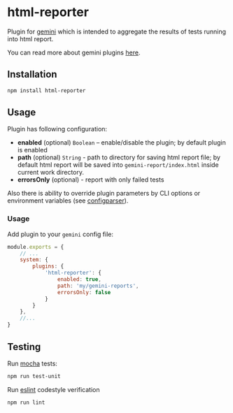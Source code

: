 # html-reporter

Plugin for [gemini](https://github.com/gemini-testing/gemini) which is intended to
aggregate the results of tests running into html report.

You can read more about gemini plugins [here](https://github.com/gemini-testing/gemini/blob/master/doc/plugins.md).

## Installation

```bash
npm install html-reporter
```

## Usage

Plugin has following configuration:

* **enabled** (optional) `Boolean` – enable/disable the plugin; by default plugin is enabled
* **path** (optional) `String` - path to directory for saving html report file; by
default html report will be saved into `gemini-report/index.html` inside current work
directory.
* **errorsOnly** (optional) - report with only failed tests

Also there is ability to override plugin parameters by CLI options or environment variables
(see [configparser](https://github.com/gemini-testing/configparser)).

### Usage

Add plugin to your `gemini` config file:

```js
module.exports = {
    // ...
    system: {
        plugins: {
            'html-reporter': {
                enabled: true,
                path: 'my/gemini-reports',
                errorsOnly: false
            }
        }
    },
    //...
}
```

## Testing

Run [mocha](http://mochajs.org) tests:
```bash
npm run test-unit
```

Run [eslint](http://eslint.org) codestyle verification
```bash
npm run lint
```
